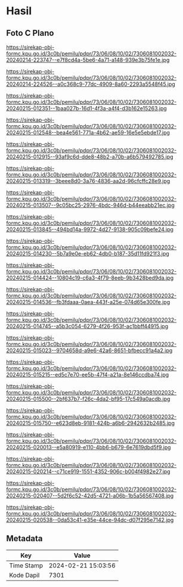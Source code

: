 # Hasil

## Foto C Plano

https://sirekap-obj-formc.kpu.go.id/3c0b/pemilu/pdpr/73/06/08/10/02/7306081002032-20240214-223747--e7f8cd4a-5be6-4a71-a148-939e3b75fe1e.jpg

https://sirekap-obj-formc.kpu.go.id/3c0b/pemilu/pdpr/73/06/08/10/02/7306081002032-20240214-224526--a0c368c9-77dc-4909-8a60-2293a5548f45.jpg

https://sirekap-obj-formc.kpu.go.id/3c0b/pemilu/pdpr/73/06/08/10/02/7306081002032-20240215-012351--1baa027b-16d1-4f3a-a4f4-d3b162e15263.jpg

https://sirekap-obj-formc.kpu.go.id/3c0b/pemilu/pdpr/73/06/08/10/02/7306081002032-20240215-012548--bea4e561-771a-4b62-ae59-16e5e5ebde17.jpg

https://sirekap-obj-formc.kpu.go.id/3c0b/pemilu/pdpr/73/06/08/10/02/7306081002032-20240215-012915--93af9c6d-dde8-48b2-a70b-a6b579492785.jpg

https://sirekap-obj-formc.kpu.go.id/3c0b/pemilu/pdpr/73/06/08/10/02/7306081002032-20240215-013319--3beee8d0-3a76-4836-aa2d-96cfcffc28e9.jpg

https://sirekap-obj-formc.kpu.go.id/3c0b/pemilu/pdpr/73/06/08/10/02/7306081002032-20240215-013507--9c05bc25-2976-4bdc-946d-b44eeabb21ec.jpg

https://sirekap-obj-formc.kpu.go.id/3c0b/pemilu/pdpr/73/06/08/10/02/7306081002032-20240215-013845--494bd14a-9972-4d27-9138-905c09befe24.jpg

https://sirekap-obj-formc.kpu.go.id/3c0b/pemilu/pdpr/73/06/08/10/02/7306081002032-20240215-014230--5b7a9e0e-eb62-4db0-b187-35d11fd921f3.jpg

https://sirekap-obj-formc.kpu.go.id/3c0b/pemilu/pdpr/73/06/08/10/02/7306081002032-20240215-014424--10804c19-c6a3-4f79-8eeb-9b3428bed9da.jpg

https://sirekap-obj-formc.kpu.go.id/3c0b/pemilu/pdpr/73/06/08/10/02/7306081002032-20240215-014536--fb3fdaaa-0aea-443f-a25e-074d65e300fe.jpg

https://sirekap-obj-formc.kpu.go.id/3c0b/pemilu/pdpr/73/06/08/10/02/7306081002032-20240215-014745--a5b3c054-6279-4f26-953f-ac1bbff44915.jpg

https://sirekap-obj-formc.kpu.go.id/3c0b/pemilu/pdpr/73/06/08/10/02/7306081002032-20240215-015023--9704658d-a9e6-42a6-8651-bfbecc91a4a2.jpg

https://sirekap-obj-formc.kpu.go.id/3c0b/pemilu/pdpr/73/06/08/10/02/7306081002032-20240215-015215--ed5c7e70-ee5b-47f4-a21a-8e146ccdba74.jpg

https://sirekap-obj-formc.kpu.go.id/3c0b/pemilu/pdpr/73/06/08/10/02/7306081002032-20240215-015500--2bf637b7-f26c-4da2-bf95-17c549a0acdb.jpg

https://sirekap-obj-formc.kpu.go.id/3c0b/pemilu/pdpr/73/06/08/10/02/7306081002032-20240215-015750--e623d8eb-9181-424b-a6b6-2942632b2485.jpg

https://sirekap-obj-formc.kpu.go.id/3c0b/pemilu/pdpr/73/06/08/10/02/7306081002032-20240215-020013--e5a80919-e110-4bb6-b679-6e7619dbd5f9.jpg

https://sirekap-obj-formc.kpu.go.id/3c0b/pemilu/pdpr/73/06/08/10/02/7306081002032-20240215-020214--c71ce919-1551-4352-906c-b004f4982e27.jpg

https://sirekap-obj-formc.kpu.go.id/3c0b/pemilu/pdpr/73/06/08/10/02/7306081002032-20240215-020407--5d2f6c52-42d5-4721-a06b-1b5a56567408.jpg

https://sirekap-obj-formc.kpu.go.id/3c0b/pemilu/pdpr/73/06/08/10/02/7306081002032-20240215-020538--0da53c41-e35e-44ce-94dc-d07f295e7142.jpg


## Metadata

| Key        | Value               |
| ---------- | ------------------- |
| Time Stamp | 2024-02-21 15:03:56 |
| Kode Dapil | 7301                |



